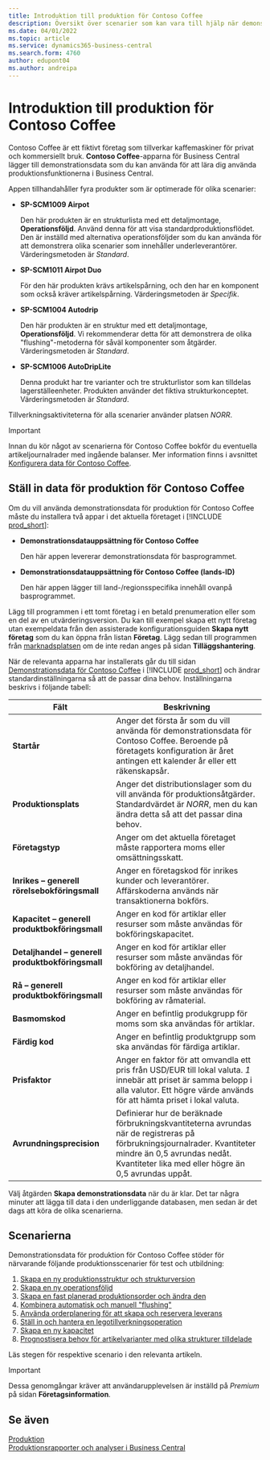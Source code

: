 ```yaml
---
title: Introduktion till produktion för Contoso Coffee
description: Översikt över scenarier som kan vara till hjälp när demonstrationsdatan för Contoso Coffee ska hjälpa dig lära dig hur du använder produktionsfunktionerna i Business Central.
ms.date: 04/01/2022
ms.topic: article
ms.service: dynamics365-business-central
ms.search.form: 4760
author: edupont04
ms.author: andreipa
---
```


# <a name="introduction-to-contoso-coffee-manufacturing"></a>Introduktion till produktion för Contoso Coffee

Contoso Coffee är ett fiktivt företag som tillverkar kaffemaskiner för privat och kommersiellt bruk. **Contoso Coffee**-apparna för Business Central lägger till demonstrationsdata som du kan använda för att lära dig använda produktionsfunktionerna i Business Central.  

Appen tillhandahåller fyra produkter som är optimerade för olika scenarier:

- **SP-SCM1009 Airpot**  

  Den här produkten är en strukturlista med ett detaljmontage, **Operationsföljd**. Använd denna för att visa standardproduktionsflödet. Den är inställd med alternativa operationsföljder som du kan använda för att demonstrera olika scenarier som innehåller underleverantörer. Värderingsmetoden är *Standard*.  

- **SP-SCM1011 Airpot Duo**  

  För den här produkten krävs artikelspårning, och den har en komponent som också kräver artikelspårning. Värderingsmetoden är *Specifik*.  

- **SP-SCM1004 Autodrip**  

  Den här produkten är en struktur med ett detaljmontage, **Operationsföljd**. Vi rekommenderar detta för att demonstrera de olika "flushing"-metoderna för såväl komponenter som åtgärder. Värderingsmetoden är *Standard*.

- **SP-SCM1006 AutoDripLite**

  Denna produkt har tre varianter och tre strukturlistor som kan tilldelas lagerställeenheter. Produkten använder det fiktiva strukturkonceptet. Värderingsmetoden är *Standard*.

Tillverkningsaktiviteterna för alla scenarier använder platsen *NORR*.  

> [!IMPORTANT]
> Innan du kör något av scenarierna för Contoso Coffee bokför du eventuella artikeljournalrader med ingående balanser. Mer information finns i avsnittet [Konfigurera data för Contoso Coffee](#set-up-contoso-coffee-manufacturing-data).

## <a name="set-up-contoso-coffee-manufacturing-data"></a>Ställ in data för produktion för Contoso Coffee

Om du vill använda demonstrationsdata för produktion för Contoso Coffee måste du installera två appar i det aktuella företaget i [!INCLUDE [prod_short](../../includes/prod_short.md)]:  

- **Demonstrationsdatauppsättning för Contoso Coffee**  

    Den här appen levererar demonstrationsdata för basprogrammet.  
- **Demonstrationsdatauppsättning för Contoso Coffee (lands-ID)**  

    Den här appen lägger till land-/regionsspecifika innehåll ovanpå basprogrammet.

Lägg till programmen i ett tomt företag i en betald prenumeration eller som en del av en utvärderingsversion. Du kan till exempel skapa ett nytt företag utan exempeldata från den assisterade konfigurationsguiden **Skapa nytt företag** som du kan öppna från listan **Företag**. Lägg sedan till programmen från [marknadsplatsen](../../ui-extensions-install-uninstall.md#install) om de inte redan anges på sidan **Tilläggshantering**.  

När de relevanta apparna har installerats går du till sidan [Demonstrationsdata för Contoso Coffee](https://businesscentral.dynamics.com/?page=4760) i [!INCLUDE [prod_short](../../includes/prod_short.md)] och ändrar standardinställningarna så att de passar dina behov. Inställningarna beskrivs i följande tabell:  

|Fält  |Beskrivning  |
|---------|---------|
|**Startår** |Anger det första år som du vill använda för demonstrationsdata för Contoso Coffee. Beroende på företagets konfiguration är året antingen ett kalender år eller ett räkenskapsår.|
|**Produktionsplats** |Anger det distributionslager som du vill använda för produktionsåtgärder. Standardvärdet är *NORR*, men du kan ändra detta så att det passar dina behov.|
|**Företagstyp**    |Anger om det aktuella företaget måste rapportera moms eller omsättningsskatt. |
|**Inrikes – generell rörelsebokföringsmall**|Anger en företagskod för inrikes kunder och leverantörer. Affärskoderna används när transaktionerna bokförs. |
|**Kapacitet – generell produktbokföringsmall**    |Anger en kod för artiklar eller resurser som måste användas för bokföringskapacitet.|
|**Detaljhandel – generell produktbokföringsmall**    |Anger en kod för artiklar eller resurser som måste användas för bokföring av detaljhandel.|
|**Rå – generell produktbokföringsmall**    |Anger en kod för artiklar eller resurser som måste användas för bokföring av råmaterial. |
|**Basmomskod**    |Anger en befintlig produkgrupp för moms som ska användas för artiklar.|
|**Färdig kod**    |Anger en befintlig produktgrupp som ska användas för färdiga artiklar.|
|**Prisfaktor**     |Anger en faktor för att omvandla ett pris från USD/EUR till lokal valuta. *1* innebär att priset är samma belopp i alla valutor. Ett högre värde används för att hämta priset i lokal valuta. |
|**Avrundningsprecision**  |Definierar hur de beräknade förbrukningskvantiteterna avrundas när de registreras på förbrukningsjournalrader. Kvantiteter mindre än 0,5 avrundas nedåt. Kvantiteter lika med eller högre än 0,5 avrundas uppåt.|

Välj åtgärden **Skapa demonstrationsdata** när du är klar. Det tar några minuter att lägga till data i den underliggande databasen, men sedan är det dags att köra de olika scenarierna.  

## <a name="scenarios"></a>Scenarierna

Demonstrationsdata för produktion för Contoso Coffee stöder för närvarande följande produktionsscenarier för test och utbildning:

1. [Skapa en ny produktionsstruktur och strukturversion](create-new-production-bom-version.md)  
2. [Skapa en ny operationsföljd](create-new-routing.md)  
3. [Skapa en fast planerad produktionsorder och ändra den](create-firm-planned-production-order-change.md)  
4. [Kombinera automatisk och manuell "flushing"](combine-automatic-manual-flushing.md)  
5. [Använda orderplanering för att skapa och reservera leverans](order-planning-create-reserve-supply.md)  
6. [Ställ in och hantera en legotillverkningsoperation](set-up-process-subcontracting-operation.md)  
7. [Skapa en ny kapacitet](set-up-new-capacity.md)  
8. [Prognostisera behov för artikelvarianter med olika strukturer tilldelade](variants.md)  

Läs stegen för respektive scenario i den relevanta artikeln.  

> [!IMPORTANT]
> Dessa genomgångar kräver att användarupplevelsen är inställd på *Premium* på sidan **Företagsinformation**.

## <a name="see-also"></a>Se även

[Produktion](../../production-manage-manufacturing.md)  
[Produktionsrapporter och analyser i Business Central](../../production-reports.md)  

